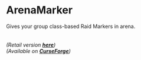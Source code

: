 # ArenaMarker
Gives your group class-based Raid Markers in arena.
<br>
<br>
<br>
<i> (Retail version <b><a href="https://github.com/RobbieBendick/ArenaMarkerRetail">here</a></b>)</i>
<br>
<i>(Available on <b><a href="https://www.curseforge.com/wow/addons/arenamarker">CurseForge</a></b>)</i>
